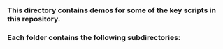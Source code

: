 ### This directory contains demos for some of the key scripts in this repository. 
### Each folder contains the following subdirectories:
